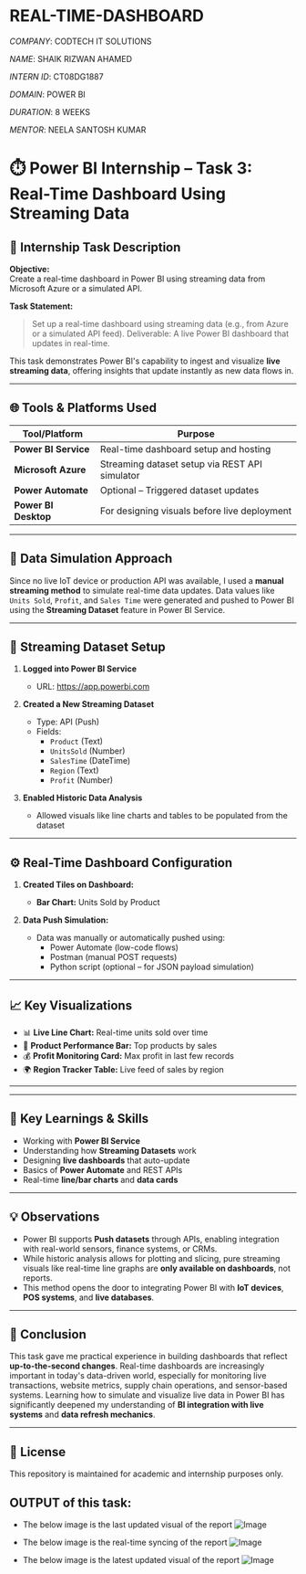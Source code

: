 # REAL-TIME-DASHBOARD

*COMPANY*: CODTECH IT SOLUTIONS

*NAME*: SHAIK RIZWAN AHAMED

*INTERN ID*: CT08DG1887

*DOMAIN*: POWER BI

*DURATION*: 8 WEEKS

*MENTOR*: NEELA SANTOSH KUMAR

# ⏱️ Power BI Internship – Task 3: Real-Time Dashboard Using Streaming Data

## 📌 Internship Task Description

**Objective:**  
Create a real-time dashboard in Power BI using streaming data from Microsoft Azure or a simulated API.

**Task Statement:**  
> Set up a real-time dashboard using streaming data (e.g., from Azure or a simulated API feed). Deliverable: A live Power BI dashboard that updates in real-time.

This task demonstrates Power BI's capability to ingest and visualize **live streaming data**, offering insights that update instantly as new data flows in.

---

## 🌐 Tools & Platforms Used

| Tool/Platform           | Purpose                                          |
|-------------------------|--------------------------------------------------|
| **Power BI Service**    | Real-time dashboard setup and hosting            |
| **Microsoft Azure**     | Streaming dataset setup via REST API simulator   |
| **Power Automate**      | Optional – Triggered dataset updates             |
| **Power BI Desktop**    | For designing visuals before live deployment     |

---

## 🧪 Data Simulation Approach

Since no live IoT device or production API was available, I used a **manual streaming method** to simulate real-time data updates. Data values like `Units Sold`, `Profit`, and `Sales Time` were generated and pushed to Power BI using the **Streaming Dataset** feature in Power BI Service.

---

## 🧾 Streaming Dataset Setup

1. **Logged into Power BI Service**
   - URL: https://app.powerbi.com

2. **Created a New Streaming Dataset**
   - Type: API (Push)
   - Fields:
     - `Product` (Text)
     - `UnitsSold` (Number)
     - `SalesTime` (DateTime)
     - `Region` (Text)
     - `Profit` (Number)

3. **Enabled Historic Data Analysis**
   - Allowed visuals like line charts and tables to be populated from the dataset

---

## ⚙️ Real-Time Dashboard Configuration

1. **Created Tiles on Dashboard:**
   - **Bar Chart:** Units Sold by Product

2. **Data Push Simulation:**
   - Data was manually or automatically pushed using:
     - Power Automate (low-code flows)
     - Postman (manual POST requests)
     - Python script (optional – for JSON payload simulation)

---

## 📈 Key Visualizations

- 📊 **Live Line Chart:** Real-time units sold over time
- 🧭 **Product Performance Bar:** Top products by sales
- 💰 **Profit Monitoring Card:** Max profit in last few records
- 🌍 **Region Tracker Table:** Live feed of sales by region

---

---

## 🧠 Key Learnings & Skills

- Working with **Power BI Service**
- Understanding how **Streaming Datasets** work
- Designing **live dashboards** that auto-update
- Basics of **Power Automate** and REST APIs
- Real-time **line/bar charts** and **data cards**

---

## 💡 Observations

- Power BI supports **Push datasets** through APIs, enabling integration with real-world sensors, finance systems, or CRMs.
- While historic analysis allows for plotting and slicing, pure streaming visuals like real-time line graphs are **only available on dashboards**, not reports.
- This method opens the door to integrating Power BI with **IoT devices**, **POS systems**, and **live databases**.

---

## 📌 Conclusion

This task gave me practical experience in building dashboards that reflect **up-to-the-second changes**. Real-time dashboards are increasingly important in today's data-driven world, especially for monitoring live transactions, website metrics, supply chain operations, and sensor-based systems. Learning how to simulate and visualize live data in Power BI has significantly deepened my understanding of **BI integration with live systems** and **data refresh mechanics**.

---

## 📝 License

This repository is maintained for academic and internship purposes only.

## OUTPUT of this task:

- The below image is the last updated visual of the report
![Image](https://github.com/user-attachments/assets/36123b3d-5065-4aef-acd8-8465fc6b55bb)

- The below image is the real-time syncing of the report
![Image](https://github.com/user-attachments/assets/71a075cb-a18d-409b-ad81-2ff804b8b081)

- The below image is the latest updated visual of the report
![Image](https://github.com/user-attachments/assets/6472cb66-f89a-419c-8a6b-f96d63b32a7c)
